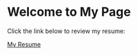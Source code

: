 <html>
<head>
       <title>Welcome to My Page</title>
</head>
<body>
    <h1>Welcome to My Page</h1>
    <p>Click the link below to review my resume:</p>
    <a href="https://Iqra56c.github.io/newIq.github.io/Resume">My Resume</a>
</body>
</html>
